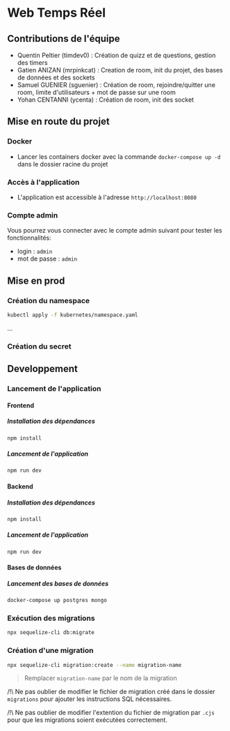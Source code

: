 # Web Temps Réel

## Contributions de l'équipe
- Quentin Peltier (timdev0) : Création de quizz et de questions, gestion des timers
- Gatien ANIZAN (mrpinkcat) : Creation de room, init du projet, des bases de données et des sockets
- Samuel GUENIER (sguenier) : Création de room, rejoindre/quitter une room, limite d'utilisateurs + mot de passe sur une room
- Yohan CENTANNI (ycenta) : Création de room, init des socket

## Mise en route du projet

### Docker
- Lancer les containers docker avec la commande `docker-compose up -d` dans le dossier racine du projet

### Accès à l'application
- L'application est accessible à l'adresse `http://localhost:8080`

### Compte admin
Vous pourrez vous connecter avec le compte admin suivant pour tester les fonctionnalités:
- login : `admin`
- mot de passe : `admin`

## Mise en prod

### Création du namespace

```bash
kubectl apply -f kubernetes/namespace.yaml
```

...

### Création du secret

## Developpement

### Lancement de l'application

#### Frontend

##### Installation des dépendances

```bash
npm install
```

##### Lancement de l'application

```bash
npm run dev
```

#### Backend

##### Installation des dépendances

```bash
npm install
```

##### Lancement de l'application

```bash
npm run dev
```

#### Bases de données

##### Lancement des bases de données

```bash
docker-compose up postgres mongo
```

### Exécution des migrations

```bash
npx sequelize-cli db:migrate
```

### Création d'une migration

```bash
npx sequelize-cli migration:create --name migration-name
```

> Remplacer `migration-name` par le nom de la migration

/!\ Ne pas oublier de modifier le fichier de migration créé dans le dossier `migrations` pour ajouter les instructions SQL nécessaires.

/!\ Ne pas oublier de modifier l'extention du fichier de migration par `.cjs` pour que les migrations soient exécutées correctement.
